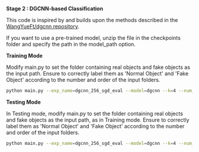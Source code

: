 **Stage 2 : DGCNN-based Classification**

This code is inspired by and builds upon the methods described in the [WangYueFt/dgcnn repository](https://github.com/WangYueFt/dgcnn).

If you want to use a pre-trained model, unzip the file in the checkpoints folder and specify the path in the model_path option.

**Training Mode**

Modify main.py to set the folder containing real objects and fake objects as the input path.
Ensure to correctly label them as 'Normal Object' and 'Fake Object' according to the number and order of the input folders.

```bash
python main.py --exp_name=dgcnn_256_sgd_eval --model=dgcnn --k=4 --num_points=256 --epochs=300
```

**Testing Mode**

In Testing mode, modify main.py to set the folder containing real objects and fake objects as the input path, as in Training mode.
Ensure to correctly label them as 'Normal Object' and 'Fake Object' according to the number and order of the input folders.

```bash
python main.py --exp_name=dgcnn_256_sgd_eval --model=dgcnn --k=4 --num_points=256 --epochs=300 --eval=Ture --model_path=checkpoints/dgcnn_0510_sgd/models/model.t7
```
